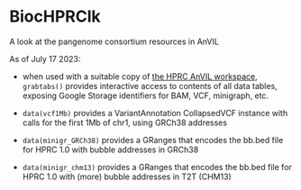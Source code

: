 # BiocHPRClk

A look at the pangenome consortium resources in AnVIL

As of July 17 2023:

- when used with a suitable copy of [the HPRC AnVIL workspace](https://app.terra.bio/#workspaces/anvil-datastorage/AnVIL_HPRC), `grabtabs()` provides interactive access to contents of all data tables,
exposing Google Storage identifiers for BAM, VCF, minigraph, etc.

- `data(vcf1Mb)` provides a VariantAnnotation CollapsedVCF instance with calls for the first 1Mb
of chr1, using GRCh38 addresses

- `data(minigr_GRCh38)` provides a GRanges that encodes the bb.bed file for HPRC 1.0 with
bubble addresses in GRCh38

- `data(minigr_chm13)` provides a GRanges that encodes the bb.bed file for HPRC 1.0 with (more)
bubble addresses in T2T (CHM13)

